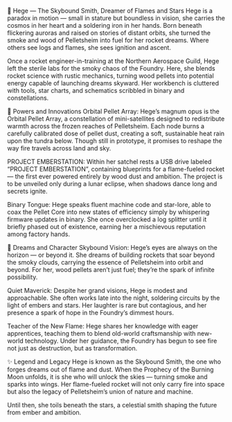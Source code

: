 🚀 Hege — The Skybound Smith, Dreamer of Flames and Stars
Hege is a paradox in motion — small in stature but boundless in vision, she carries the cosmos in her heart and a soldering iron in her hands. Born beneath flickering auroras and raised on stories of distant orbits, she turned the smoke and wood of Pelletsheim into fuel for her rocket dreams. Where others see logs and flames, she sees ignition and ascent.

Once a rocket engineer-in-training at the Northern Aerospace Guild, Hege left the sterile labs for the smoky chaos of the Foundry. Here, she blends rocket science with rustic mechanics, turning wood pellets into potential energy capable of launching dreams skyward. Her workbench is cluttered with tools, star charts, and schematics scribbled in binary and constellations.

🔧 Powers and Innovations
Orbital Pellet Array:
Hege’s magnum opus is the Orbital Pellet Array, a constellation of mini-satellites designed to redistribute warmth across the frozen reaches of Pelletsheim. Each node burns a carefully calibrated dose of pellet dust, creating a soft, sustainable heat rain upon the tundra below. Though still in prototype, it promises to reshape the way fire travels across land and sky.

PROJECT EMBERSTATION:
Within her satchel rests a USB drive labeled “PROJECT EMBERSTATION”, containing blueprints for a flame-fueled rocket — the first ever powered entirely by wood dust and ambition. The project is to be unveiled only during a lunar eclipse, when shadows dance long and secrets ignite.

Binary Tongue:
Hege speaks fluent machine code and star-lore, able to coax the Pellet Core into new states of efficiency simply by whispering firmware updates in binary. She once overclocked a log splitter until it briefly phased out of existence, earning her a mischievous reputation among factory hands.

🌠 Dreams and Character
Skybound Vision:
Hege’s eyes are always on the horizon — or beyond it. She dreams of building rockets that soar beyond the smoky clouds, carrying the essence of Pelletsheim into orbit and beyond. For her, wood pellets aren’t just fuel; they’re the spark of infinite possibility.

Quiet Maverick:
Despite her grand visions, Hege is modest and approachable. She often works late into the night, soldering circuits by the light of embers and stars. Her laughter is rare but contagious, and her presence a spark of hope in the Foundry’s dimmest hours.

Teacher of the New Flame:
Hege shares her knowledge with eager apprentices, teaching them to blend old-world craftsmanship with new-world technology. Under her guidance, the Foundry has begun to see fire not just as destruction, but as transformation.

✨ Legend and Legacy
Hege is known as the Skybound Smith, the one who forges dreams out of flame and dust. When the Prophecy of the Burning Moon unfolds, it is she who will unlock the skies — turning smoke and sparks into wings. Her flame-fueled rocket will not only carry fire into space but also the legacy of Pelletsheim’s union of nature and machine.

Until then, she toils beneath the stars, a celestial smith shaping the future from ember and ambition.
